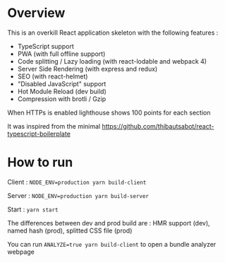 # Overview

This is an overkill React application skeleton with the following features :

- TypeScript support
- PWA (with full offline support)
- Code splitting / Lazy loading (with react-lodable and webpack 4)
- Server Side Rendering (with express and redux)
- SEO (with react-helmet)
- "Disabled JavaScript" support
- Hot Module Reload (dev build)
- Compression with brotli / Gzip

When HTTPs is enabled lighthouse shows 100 points for each section

It was inspired from the minimal https://github.com/thibautsabot/react-typescript-boilerplate

# How to run

Client : `NODE_ENV=production yarn build-client`

Server : `NODE_ENV=production yarn build-server`

Start : `yarn start`

The differences between dev and prod build are :
HMR support (dev), named hash (prod), splitted CSS file (prod)

You can run `ANALYZE=true yarn build-client` to open a bundle analyzer webpage
